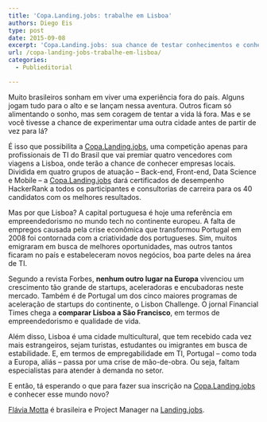 ```yaml
---
title: 'Copa.Landing.jobs: trabalhe em Lisboa'
authors: Diego Eis
type: post
date: 2015-09-08
excerpt: 'Copa.Landing.jobs: sua chance de testar conhecimentos e conhecer a cena de TI em Lisboa'
url: /copa-landing-jobs-trabalhe-em-lisboa/
categories:
  - Publieditorial

---
```

Muito brasileiros sonham em viver uma experiência fora do país. Alguns jogam tudo para o alto e se lançam nessa aventura. Outros ficam só alimentando o sonho, mas sem coragem de tentar a vida lá fora. Mas e se você tivesse a chance de experimentar uma outra cidade antes de partir de vez para lá? 

É isso que possibilita a [Copa.Landing.jobs][1], uma competição apenas para profissionais de TI do Brasil que vai premiar quatro vencedores com viagens a Lisboa, onde terão a chance de conhecer empresas locais. Dividida em quatro grupos de atuação &#8211; Back-end, Front-end, Data Science e Mobile &#8211; a [Copa.Landing.jobs][1] dará certificados de desempenho HackerRank a todos os participantes e consultorias de carreira para os 40 candidatos com os melhores resultados. 

Mas por que Lisboa? A capital portuguesa é hoje uma referência em empreendedorismo no mundo tech no continente europeu. A falta de empregos causada pela crise econômica que transformou Portugal em 2008 foi contornada com a criatividade dos portugueses. Sim, muitos emigraram em busca de melhores oportunidades, mas outros tantos ficaram no país e estabeleceram novos negócios, boa parte deles na área de TI. 

Segundo a revista Forbes, **nenhum outro lugar na Europa** vivenciou um crescimento tão grande de startups, aceleradoras e encubadoras neste mercado. Também é de Portugal um dos cinco maiores programas de aceleração de startups do continente, o Lisbon Challenge. O jornal Financial Times chega a **comparar Lisboa a São Francisco**, em termos de empreendedorismo e qualidade de vida.

Além disso, Lisboa é uma cidade multicultural, que tem recebido cada vez mais estrangeiros, sejam turistas, estudantes ou imigrantes em busca de estabilidade. E, em termos de empregabilidade em TI, Portugal &#8211; como toda a Europa, aliás &#8211; passa por uma crise de mão-de-obra. Ou seja, faltam especialistas para atender à demanda no setor. 

E então, tá esperando o que para fazer sua inscrição na [Copa.Landing.jobs][1] e conhecer esse mundo novo?

[Flávia Motta][2] é brasileira e Project Manager na [Landing.jobs][3].

 [1]: http://copa.landing.jobs/
 [2]: mailto:flavia.motta@landing.jobs
 [3]: https://landing.jobs/brasil